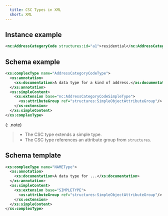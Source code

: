 ```yaml
---
  title: CSC Types in XML
  short: XML
---
```


## Instance example

```xml
<nc:AddressCategoryCode structures:id="a1">residential</nc:AddressCategoryCode>
```

## Schema example

```xml
<xs:complexType name="AddressCategoryCodeType">
  <xs:annotation>
    <xs:documentation>A data type for a kind of address.</xs:documentation>
  </xs:annotation>
  <xs:simpleContent>
    <xs:extension base="nc:AddressCategoryCodeSimpleType">
      <xs:attributeGroup ref="structures:SimpleObjectAttributeGroup"/>
    </xs:extension>
  </xs:simpleContent>
</xs:complexType>
```

{: .note}
>
>- The CSC type extends a simple type.
>- The CSC type references an attribute group from `structures`.

## Schema template

```xml
<xs:complexType name="NAMEType">
  <xs:annotation>
    <xs:documentation>A data type for ...</xs:documentation>
  </xs:annotation>
  <xs:simpleContent>
    <xs:extension base="SIMPLETYPE">
      <xs:attributeGroup ref="structures:SimpleObjectAttributeGroup"/>
    </xs:extension>
  </xs:simpleContent>
</xs:complexType>
```
